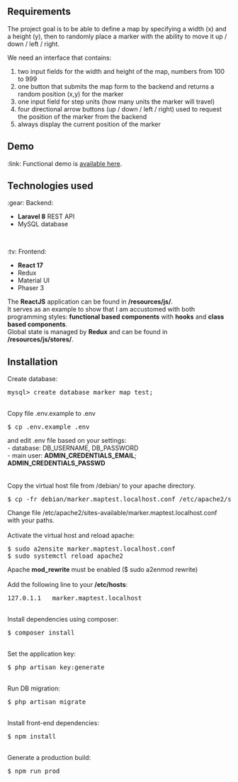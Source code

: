 ## Requirements

<p>The project goal is to be able to define a map by specifying a width (x) and a height (y), then to randomly place a marker with the ability to move it up / down / left / right.</p>
<p>We need an interface that contains:</p>
<ol>
    <li>two input fields for the width and height of the map, numbers from 100 to 999</li>
    <li>one button that submits the map form to the backend and returns a random position (x,y) for the marker</li>
    <li>one input field for step units (how many units the marker will travel)</li>
    <li>four directional arrow buttons (up / down / left / right) used to request the position of the marker from the backend</li>
    <li>always display the current position of the marker</li>
</ol>

## Demo

<p>
    :link: Functional demo is <a href="https://pitechplus.artizanatweb.ro">available here</a>.
</p>

## Technologies used

<p>:gear: Backend:</p>
<ul>
    <li><b>Laravel 8</b> REST API</li>
    <li>MySQL database</li>
</ul>
<br />
<p>:tv: Frontend:</p>
<ul>
    <li><b>React 17</b></li>
    <li>Redux</li>
    <li>Material UI</li>
    <li>Phaser 3</li>
</ul>
<p>
    The <b>ReactJS</b> application can be found in <b>/resources/js/</b>.<br />
    It serves as an example to show that I am accustomed with both programming styles: <b>functional based components</b> with <b>hooks</b> and <b>class based components</b>.<br />
    Global state is managed by <b>Redux</b> and can be found in <b>/resources/js/stores/</b>.
</p>

## Installation

Create database:
<pre>
mysql> create database marker_map_test;
</pre>
<br />
Copy file .env.example to .env
<pre>
$ cp .env.example .env
</pre>
and edit .env file based on your settings: <br />
- database: DB_USERNAME, DB_PASSWORD <br />
- main user: <b>ADMIN_CREDENTIALS_EMAIL</b>; <b>ADMIN_CREDENTIALS_PASSWD</b> <br />
<br />
<br />
Copy the virtual host file from /debian/ to your apache directory.
<pre>
$ cp -fr debian/marker.maptest.localhost.conf /etc/apache2/sites-available/
</pre>
Change file /etc/apache2/sites-available/marker.maptest.localhost.conf with your paths.<br />
<br />
Activate the virtual host and reload apache:
<pre>
$ sudo a2ensite marker.maptest.localhost.conf
$ sudo systemctl reload apache2
</pre> 
Apache <b>mod_rewrite</b> must be enabled ($ sudo a2enmod rewrite)
<br />
<br />
Add the following line to your <b>/etc/hosts</b>:
<pre>
127.0.1.1	marker.maptest.localhost
</pre>
<br />
Install dependencies using composer:
<pre>
$ composer install
</pre>
<br />
Set the application key:
<pre>
$ php artisan key:generate
</pre>
<br />
Run DB migration:
<pre>
$ php artisan migrate
</pre>
<br />
Install front-end dependencies:
<pre>
$ npm install
</pre>
<br />
Generate a production build:
<pre>
$ npm run prod
</pre>
